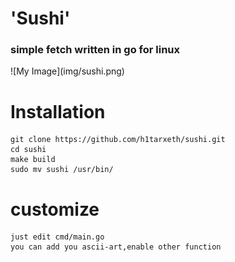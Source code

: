 # 'Sushi'

<h3>
  simple fetch written in go for linux
</h3>
![My Image](img/sushi.png)

# Installation

```fish
git clone https://github.com/h1tarxeth/sushi.git
cd sushi
make build
sudo mv sushi /usr/bin/
```

# customize

    just edit cmd/main.go
    you can add you ascii-art,enable other function
